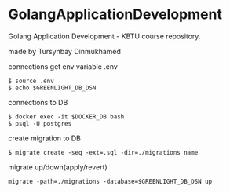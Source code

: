 # GolangApplicationDevelopment
Golang Application Development - KBTU course repository.

made by Tursynbay Dinmukhamed

connections get env variable .env
```shell
$ source .env 
$ echo $GREENLIGHT_DB_DSN
```

connections to DB
```shell
$ docker exec -it $DOCKER_DB bash
$ psql -U postgres
```

create migration to DB
```shell
$ migrate create -seq -ext=.sql -dir=./migrations name
```

migrate up/down(apply/revert)
```shell
migrate -path=./migrations -database=$GREENLIGHT_DB_DSN up
```
